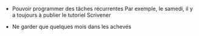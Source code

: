 * Pouvoir programmer des tâches récurrentes
  Par exemple, le samedi, il y a toujours à publier le tutoriel Scrivener

* Ne garder que quelques mois dans les achevés

